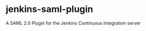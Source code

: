 jenkins-saml-plugin
===================

A SAML 2.0 Plugin for the Jenkins Continuous Integration server
